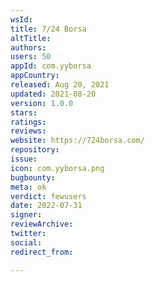 ```yaml
---
wsId: 
title: 7/24 Borsa
altTitle: 
authors: 
users: 50
appId: com.yyborsa
appCountry: 
released: Aug 20, 2021
updated: 2021-08-20
version: 1.0.0
stars: 
ratings: 
reviews: 
website: https://724borsa.com/
repository: 
issue: 
icon: com.yyborsa.png
bugbounty: 
meta: ok
verdict: fewusers
date: 2022-07-31
signer: 
reviewArchive: 
twitter: 
social: 
redirect_from: 

---
```



